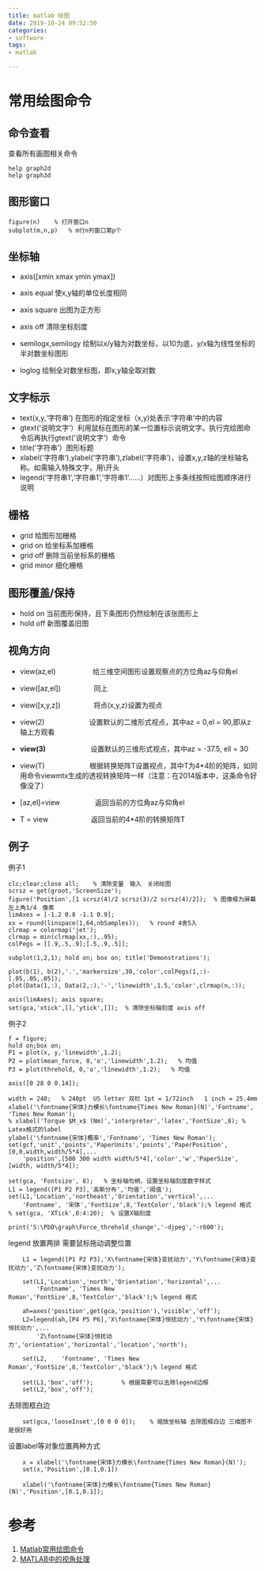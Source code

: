 ```yaml
---
title: matlab 绘图
date: 2019-10-24 09:52:50
categories:
- software
tags:
- matlab

---
```

# 常用绘图命令
## 命令查看
查看所有画图相关命令

    help graph2d
    help graph3d
## 图形窗口
    figure(n)    % 打开窗口n
    subplot(m,n,p)   % m行n列窗口第p个
## 坐标轴
- axis([xmin xmax ymin ymax])

- axis equal 使x,y轴的单位长度相同

- axis square 出图为正方形

- axis off 清除坐标刻度

- semilogx,semilogy 绘制以x/y轴为对数坐标，以10为底，y/x轴为线性坐标的半对数坐标图形

- loglog 绘制全对数坐标图，即x,y轴全取对数   
## 文字标示
- text(x,y,‘字符串’) 在图形的指定坐标（x,y)处表示’字符串’中的内容
- gtext('说明文字’）利用鼠标在图形的某一位置标示说明文字。执行完绘图命令后再执行gtext('说明文字‘）命令
- title('字符串’）图形标题
- xlabel('字符串‘),ylabel(‘字符串’),zlabel('字符串’)，设置x,y,z轴的坐标轴名称。如需输入特殊文字，用\开头
- legend(‘字符串1’,‘字符串1’,‘字符串1’……）对图形上多条线按照绘图顺序进行说明 
## 栅格
- grid 给图形加栅格
- grid on 给坐标系加栅格
- grid off 删除当前坐标系的栅格
- grid minor  细化栅格
## 图形覆盖/保持
- hold on 当前图形保持，且下条图形仍然绘制在该张图形上
- hold off 新图覆盖旧图 
## 视角方向

- view(az,el)                   给三维空间图形设置观察点的方位角az与仰角el

- view([az,el])                 同上

- view([x,y,z])                 将点(x,y,z)设置为视点

- view(2)                       设置默认的二维形式视点，其中az = 0,el = 90,即从z轴上方观看

- **view(3)**                       设置默认的三维形式视点，其中az = -37.5, ell = 30

- view(T)                       根据转换矩阵T设置视点，其中T为4*4阶的矩阵，如同用命令viewmtx生成的透视转换矩阵一样（注意：在2014版本中，这条命令好像没了）

- [az,el]=view                  返回当前的方位角az与仰角el

- T = view                      返回当前的4*4阶的转换矩阵T

## 例子

例子1
   
    clc;clear;close all;    % 清除变量　输入　关闭绘图
    scrsz = get(groot,'ScreenSize');
    figure('Position',[1 scrsz(4)/2 scrsz(3)/2 scrsz(4)/2]);  % 图像框为屏幕左上角1/4　像素
    limAxes = [-1.2 0.8 -1.1 0.9];
    xx = round(linspace(1,64,nbSamples));   % round 4舍5入
    clrmap = colormap('jet');
    clrmap = min(clrmap(xx,:),.95);
    colPegs = [[.9,.5,.9];[.5,.9,.5]];

    subplot(1,2,1); hold on; box on; title('Demonstrations');
    
    plot(b(1), b(2),'.','markersize',30,'color',colPegs(1,:)-[.05,.05,.05]);
    plot(Data(1,:), Data(2,:),'-','linewidth',1.5,'color',clrmap(n,:));
    
    axis(limAxes); axis square; 
    set(gca,'xtick',[],'ytick',[]);  % 清除坐标轴刻度 axis off

例子2

    f = figure;
    hold on;box on;
    P1 = plot(x, y,'linewidth',1.2);
    P2 = plot(mean_force, 0,'o','linewidth',1.2);   % 均值
    P3 = plot(threhold, 0,'o','linewidth',1.2);   % 均值
    
    axis([0 28 0 0.14]);
    
    width = 240;   % 240pt  US letter 双栏 1pt = 1/72inch   1 inch = 25.4mm
    xlabel('\fontname{宋体}力模长\fontname{Times New Roman}(N)','Fontname', 'Times New Roman');
    % xlabel('Torque $M_x$ (Nm)','interpreter','latex','FontSize',8); % Latex格式的label
    ylabel('\fontname{宋体}概率','Fontname', 'Times New Roman');
    set(gcf,'unit','points','PaperUnits','points','PaperPosition',[0,0,width,width/5*4],...
        'position',[500 300 width width/5*4],'color','w','PaperSize',[width, width/5*4]);
    
    set(gca, 'Fontsize', 8);   % 坐标轴句柄，设置坐标轴刻度数字样式
    L1 = legend([P1 P2 P3],'高斯分布','均值','阈值');
    set(L1,'Location','northeast','Orientation','vertical',...
        'Fontname', '宋体','FontSize',8,'TextColor','black');% legend 格式
    % set(gca, 'XTick',0:4:20);  % 设置X轴刻度
    
    print('S:\PbD\graph\Force_threhold_change','-djpeg','-r600');
    
legend 放置两排 需要鼠标拖动调整位置

    	L1 = legend([P1 P2 P3],'X\fontname{宋体}变扰动力','Y\fontname{宋体}变扰动力','Z\fontname{宋体}变扰动力');
    
    	set(L1,'Location','north','Orientation','horizontal',...
    	    'Fontname', 'Times New Roman','FontSize',8,'TextColor','black');% legend 格式
    	
    	ah=axes('position',get(gca,'position'),'visible','off');
    	L2=legend(ah,[P4 P5 P6],'X\fontname{宋体}恒扰动力','Y\fontname{宋体}恒扰动力',...
    		'Z\fontname{宋体}恒扰动力','orientation','horizontal','location','north');
    	
    	set(L2,    'Fontname', 'Times New Roman','FontSize',8,'TextColor','black');% legend 格式
    	
    	set(L1,'box','off');		% 根据需要可以去除legend边框
    	set(L2,'box','off');
去除图框白边	

    	set(gca,'looseInset',[0 0 0 0]);   	% 缩放坐标轴 去除图框白边 三维图不是很好用
设置label等对象位置两种方式

    	x = xlabel('\fontname{宋体}力模长\fontname{Times New Roman}(N)');
    	set(x,'Position',[0.1,0.1])
    	
    	xlabel('\fontname{宋体}力模长\fontname{Times New Roman}(N)','Position',[0.1,0.1]);


# 参考
1. [Matlab常用绘图命令](https://blog.csdn.net/weixin_38452468/article/details/90171772)
2. [MATLAB中的视角处理](https://blog.csdn.net/seamanj/article/details/35790359)     